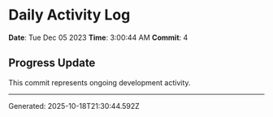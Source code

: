 # Daily Activity Log

**Date**: Tue Dec 05 2023
**Time**: 3:00:44 AM
**Commit**: 4

## Progress Update

This commit represents ongoing development activity.

---
Generated: 2025-10-18T21:30:44.592Z
